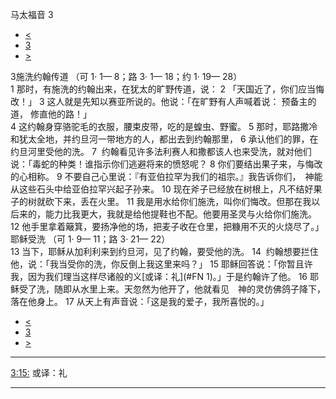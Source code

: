 ﻿





 马太福音 3




* [<](bible/MAT02.md)
* [3](bible/MAT.md)
* [>](bible/MAT04.md)



 
3施洗约翰传道 （可
1·
1—
8；路
3·
1—
18；约
1·
19—
28）  
1 那时，有施洗的约翰出来，在犹太的旷野传道，说： 
2 「天国近了，你们应当悔改！」 
3 这人就是先知以赛亚所说的。他说：「在旷野有人声喊着说： 预备主的道， 修直他的路！」  
4 这约翰身穿骆驼毛的衣服，腰束皮带，吃的是蝗虫、野蜜。 
5 那时，耶路撒冷和犹太全地，并约旦河一带地方的人，都出去到约翰那里， 
6 承认他们的罪，在约旦河里受他的洗。 
7  约翰看见许多法利赛人和撒都该人也来受洗，就对他们说：「毒蛇的种类！谁指示你们逃避将来的愤怒呢？ 
8 你们要结出果子来，与悔改的心相称。 
9 不要自己心里说：『有亚伯拉罕为我们的祖宗。』我告诉你们，　神能从这些石头中给亚伯拉罕兴起子孙来。 
10 现在斧子已经放在树根上，凡不结好果子的树就砍下来，丢在火里。 
11 我是用水给你们施洗，叫你们悔改。但那在我以后来的，能力比我更大，我就是给他提鞋也不配。他要用圣灵与火给你们施洗。 
12 他手里拿着簸箕，要扬净他的场，把麦子收在仓里，把糠用不灭的火烧尽了。」 耶稣受洗 （可
1·
9—
11；路
3·
21—
22）  
13 当下，耶稣从加利利来到约旦河，见了约翰，要受他的洗。 
14  约翰想要拦住他，说：「我当受你的洗，你反倒上我这里来吗？」 
15 耶稣回答说：「你暂且许我，因为我们理当这样尽诸般的义[或译：礼](#FN
1)。」于是约翰许了他。 
16 耶稣受了洗，随即从水里上来。天忽然为他开了，他就看见　神的灵仿佛鸽子降下，落在他身上。 
17 从天上有声音说：「这是我的爱子，我所喜悦的。」 
* [<](bible/MAT02.md)
* [3](bible/MAT.md)
* [>](bible/MAT04.md)





---


[3:15:](#V15)
或译：礼




---










